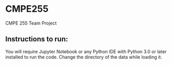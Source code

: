 # CMPE255
CMPE 255 Team Project

## Instructions to run:
You will require Jupyter Notebook or any Python IDE with Python 3.0 or later installed to run the code.
Change the directory of the data while loading it. 
